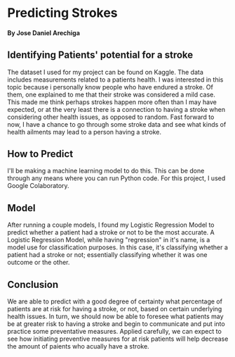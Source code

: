 # Predicting Strokes
#### By Jose Daniel Arechiga

## Identifying Patients' potential for a stroke
The dataset I used for my project can be found on Kaggle. The data includes measurements related to a patients health. I was interested in this topic because i personally know people who have endured a stroke. Of them, one explained to me that their stroke was considered a mild case. This made me think perhaps strokes happen more often than I may have expected, or at the very least there is a connection to having a stroke when considering other health issues, as opposed to random. Fast forward to now, I have a chance to go through some stroke data and see what kinds of health ailments may lead to a person having a stroke.

## How to Predict
I'll be making a machine learning model to do this. This can be done through any means where you can run Python code. For this project, I used Google Colaboratory.

## Model
After running a couple models, I found my Logistic Regression Model to predict whether a patient had a stroke or not to be the most accurate. A Logistic Regression Model, while having "regression" in it's name, is a model use for classification purposes. In this case, it's classifying whether a patient had a stroke or not; essentially classifying whether it was one outcome or the other.

## Conclusion
We are able to predict with a good degree of certainty what percentage of patients are at risk for having a stroke, or not, based on certain underlying health issues. In turn, we should now be able to foresee what patients may be at greater risk to having a stroke and begin to communicate and put into practice some preventative measures. Applied carefully, we can expect to see how initiating preventive measures for at risk patients will help decrease the amount of paients who acually have a stroke.
